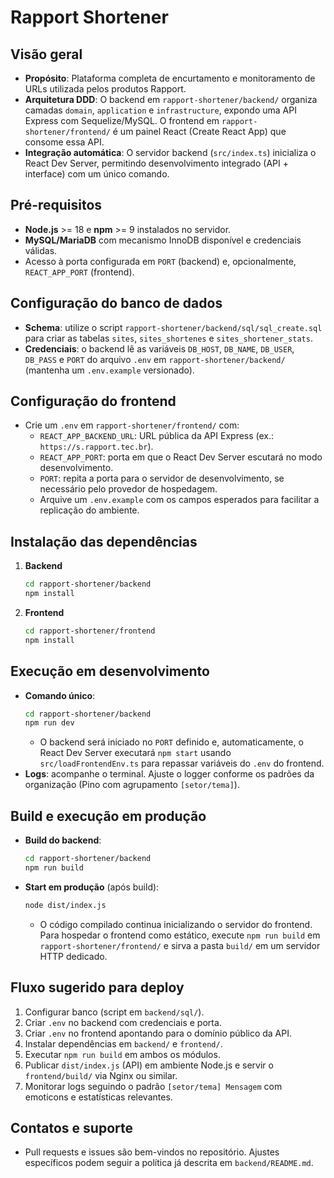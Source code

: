 # Rapport Shortener

## Visão geral
- **Propósito**: Plataforma completa de encurtamento e monitoramento de URLs utilizada pelos produtos Rapport.
- **Arquitetura DDD**: O backend em `rapport-shortener/backend/` organiza camadas `domain`, `application` e `infrastructure`, expondo uma API Express com Sequelize/MySQL. O frontend em `rapport-shortener/frontend/` é um painel React (Create React App) que consome essa API.
- **Integração automática**: O servidor backend (`src/index.ts`) inicializa o React Dev Server, permitindo desenvolvimento integrado (API + interface) com um único comando.

## Pré-requisitos
- **Node.js** >= 18 e **npm** >= 9 instalados no servidor.
- **MySQL/MariaDB** com mecanismo InnoDB disponível e credenciais válidas.
- Acesso à porta configurada em `PORT` (backend) e, opcionalmente, `REACT_APP_PORT` (frontend).

## Configuração do banco de dados
- **Schema**: utilize o script `rapport-shortener/backend/sql/sql_create.sql` para criar as tabelas `sites`, `sites_shortenes` e `sites_shortener_stats`.
- **Credenciais**: o backend lê as variáveis `DB_HOST`, `DB_NAME`, `DB_USER`, `DB_PASS` e `PORT` do arquivo `.env` em `rapport-shortener/backend/` (mantenha um `.env.example` versionado).

## Configuração do frontend
- Crie um `.env` em `rapport-shortener/frontend/` com:
  - `REACT_APP_BACKEND_URL`: URL pública da API Express (ex.: `https://s.rapport.tec.br`).
  - `REACT_APP_PORT`: porta em que o React Dev Server escutará no modo desenvolvimento.
  - `PORT`: repita a porta para o servidor de desenvolvimento, se necessário pelo provedor de hospedagem.
  - Arquive um `.env.example` com os campos esperados para facilitar a replicação do ambiente.

## Instalação das dependências
1. **Backend**
   ```bash
   cd rapport-shortener/backend
   npm install
   ```
2. **Frontend**
   ```bash
   cd rapport-shortener/frontend
   npm install
   ```

## Execução em desenvolvimento
- **Comando único**:
  ```bash
  cd rapport-shortener/backend
  npm run dev
  ```
  - O backend será iniciado no `PORT` definido e, automaticamente, o React Dev Server executará `npm start` usando `src/loadFrontendEnv.ts` para repassar variáveis do `.env` do frontend.
- **Logs**: acompanhe o terminal. Ajuste o logger conforme os padrões da organização (Pino com agrupamento `[setor/tema]`).

## Build e execução em produção
- **Build do backend**:
  ```bash
  cd rapport-shortener/backend
  npm run build
  ```
- **Start em produção** (após build):
  ```bash
  node dist/index.js
  ```
  - O código compilado continua inicializando o servidor do frontend. Para hospedar o frontend como estático, execute `npm run build` em `rapport-shortener/frontend/` e sirva a pasta `build/` em um servidor HTTP dedicado.

## Fluxo sugerido para deploy
1. Configurar banco (script em `backend/sql/`).
2. Criar `.env` no backend com credenciais e porta.
3. Criar `.env` no frontend apontando para o domínio público da API.
4. Instalar dependências em `backend/` e `frontend/`.
5. Executar `npm run build` em ambos os módulos.
6. Publicar `dist/index.js` (API) em ambiente Node.js e servir o `frontend/build/` via Nginx ou similar.
7. Monitorar logs seguindo o padrão `[setor/tema] Mensagem` com emoticons e estatísticas relevantes.

## Contatos e suporte
- Pull requests e issues são bem-vindos no repositório. Ajustes específicos podem seguir a política já descrita em `backend/README.md`.

